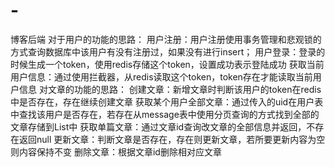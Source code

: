 # -
博客后端
对于用户的功能的思路：
用户注册：用户注册使用事务管理和悲观锁的方式查询数据库中该用户有没有注册过，如果没有进行insert；
用户登录：登录的时候生成一个token，使用redis存储这个token，设置成功表示登陆成功
获取当前用户信息：通过使用拦截器，从redis读取这个token，token存在才能读取当前用户信息
对文章的功能的思路：
创建文章：新增文章时判断该用户的token在redis中是否存在，存在继续创建文章
获取某个用户全部文章：通过传入的uid在用户表中查找该用户是否存在，若存在从message表中使用分页查询的方式找到全部的文章存储到List中
获取单篇文章：通过文章id查询改文章的全部信息并返回，不存在返回null
更新文章：判断文章是否存在，存在则更新文章，若所要更新内容为空则内容保持不变
删除文章：根据文章id删除相对应文章
